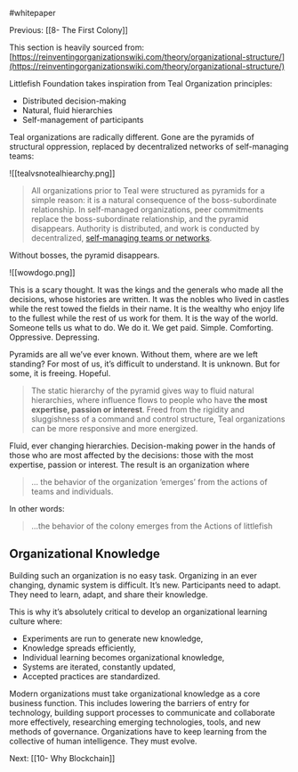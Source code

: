 #whitepaper

Previous: [[8- The First Colony]]

This section is heavily sourced from: [https://reinventingorganizationswiki.com/theory/organizational-structure/](https://reinventingorganizationswiki.com/theory/organizational-structure/)

Littlefish Foundation takes inspiration from Teal Organization principles:
-   Distributed decision-making     
-   Natural, fluid hierarchies 
-   Self-management of participants

Teal organizations are radically different. Gone are the pyramids of structural oppression, replaced by decentralized networks of self-managing teams:

![[tealvsnotealhiearchy.png]]

> All organizations prior to Teal were structured as pyramids for a simple reason: it is a natural consequence of the boss-subordinate relationship. In self-managed organizations, peer commitments replace the boss-subordinate relationship, and the pyramid disappears. Authority is distributed, and work is conducted by decentralized, [self-managing teams or networks](https://docs.google.com/document/d/1U_RIQxkM4DW2_J8mF8_spJzs8HbJH1PusJNK4b_ix8k/edit#heading=h.k6jpf3ic859m). 

Without bosses, the pyramid disappears. 

![[wowdogo.png]]

This is a scary thought. It was the kings and the generals who made all the decisions, whose histories are written. It was the nobles who lived in castles while the rest towed the fields in their name. It is the wealthy who enjoy life to the fullest while the rest of us work for them. It is the way of the world. Someone tells us what to do. We do it. We get paid. Simple. Comforting. Oppressive. Depressing. 

Pyramids are all we’ve ever known. Without them, where are we left standing? For most of us, it’s difficult to understand. It is unknown. But for some, it is freeing. Hopeful.

> The static hierarchy of the pyramid gives way to fluid natural hierarchies, where influence flows to people who have **the most expertise, passion or interest**. Freed from the rigidity and sluggishness of a command and control structure, Teal organizations can be more responsive and more energized.

Fluid, ever changing hierarchies. Decision-making power in the hands of those who are most affected by the decisions: those with the most expertise, passion or interest. The result is an organization where 
  
> … the behavior of the organization ‘emerges’ from the actions of teams and individuals.

In other words: 

> …the behavior of the colony emerges from the Actions of littlefish 

## Organizational Knowledge 

Building such an organization is no easy task. Organizing in an ever changing, dynamic system is difficult. It’s new. Participants need to adapt. They need to learn, adapt, and share their knowledge. 

This is why it’s absolutely critical to develop an organizational learning culture where:
-   Experiments are run to generate new knowledge,
-   Knowledge spreads efficiently,
-   Individual learning becomes organizational knowledge,
-   Systems are iterated, constantly updated,
-   Accepted practices are standardized.

Modern organizations must take organizational knowledge as a core business function. This includes lowering the barriers of entry for technology, building support processes to communicate and collaborate more effectively, researching emerging technologies, tools, and new methods of governance. Organizations have to keep learning from the collective of human intelligence. They must evolve.

Next: [[10- Why Blockchain]]